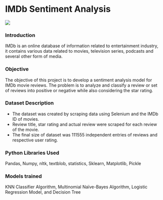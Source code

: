 # IMDb Sentiment Analysis
![](https://i.imgur.com/q5IiPXi.png)
### Introduction
IMDb is an online database of information related to entertainment industry, it contains various data related to movies, television series, podcasts and several other form of media.
### Objective
The objective of this project is to develop a sentiment analysis model for IMDb movie reviews. The problem is to analyze and classify a review or set of reviews into positive or negative while also considering the star rating.
### Dataset Description
- The dataset was created by scraping data using Selenium and the IMDb ID of movies.
- Review title, star rating and actual review were scraped for each review of the movie.
- The final size of dataset was 111555 independent entries of reviews and respective user rating.
### Python Libraries Used
Pandas, Numpy, nltk, textblob, statistics, Sklearn, Matplotlib, Pickle
### Models trained
KNN Classifier Algorithm, Multinomial Naïve-Bayes Algorithm, Logistic Regression Model, and Decision Tree
